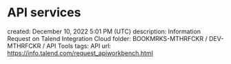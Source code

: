 # API services

created: December 10, 2022 5:01 PM (UTC)
description: Information Request on Talend Integration Cloud
folder: BOOKMRKS-MTHRFCKR / DEV-MTHRFCKR / API Tools
tags: API
url: https://info.talend.com/request_apiworkbench.html